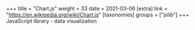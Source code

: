 +++
title = "Chart.js"
weight = 33
date = 2021-03-06
[extra]
link = "https://en.wikipedia.org/wiki/Chart.js"
[taxonomies]
groups = ["jslib"]
+++
JavaScript library - data visualization

